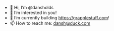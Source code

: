 - 👋 Hi, I’m @dansholds
- 👀 I’m interested in you!
- 🌱 I’m currently building https://grapplestuff.com!
- 📫 How to reach me: dansh@duck.com
